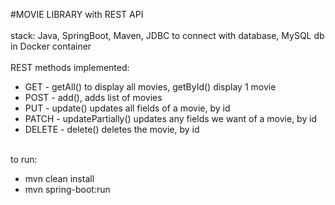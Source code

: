 #MOVIE LIBRARY with REST API
<br />
<br />
stack: Java, SpringBoot, Maven, JDBC to connect with database, MySQL db in Docker container 
<br />
<br />
REST methods implemented:
- GET - getAll() to display all movies, getById() display 1 movie
- POST - add(), adds list of movies
- PUT - update() updates all fields of a movie, by id
- PATCH - updatePartially() updates any fields we want of a movie, by id
- DELETE - delete() deletes the movie, by id
<br />
to run:

- mvn clean install
- mvn spring-boot:run

